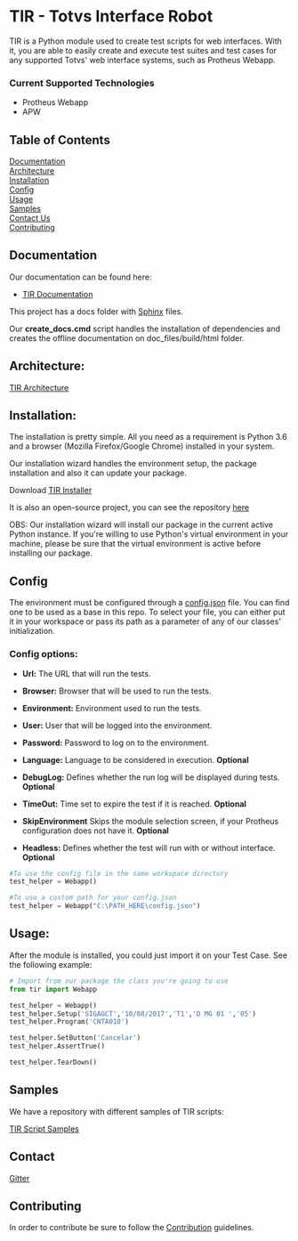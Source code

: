 # TIR - Totvs Interface Robot

TIR is a Python module used to create test scripts for web interfaces. With it, you are able to easily create and execute test suites and test cases for any supported Totvs' web interface systems, such as Protheus Webapp.

### Current Supported Technologies

- Protheus Webapp
- APW

## Table of Contents

[Documentation](#documentation)<br>
[Architecture](#architecture)<br>
[Installation](#installation)<br>
[Config](#config)<br>
[Usage](#usage)<br>
[Samples](#samples)<br>
[Contact Us](#contact)<br>
[Contributing](#contributing)

## Documentation
Our documentation can be found here:

- [TIR Documentation](https://totvs.github.io/tir/)

This project has a docs folder with [Sphinx](http://www.sphinx-doc.org/en/master/) files.

Our **create_docs.cmd** script handles the installation of dependencies and creates the offline documentation on doc_files/build/html folder.

## Architecture:

[TIR Architecture](https://github.com/totvs/tir/blob/master/doc_files/ARCHITECTURE.md)

## Installation:

The installation is pretty simple. All you need as a requirement is Python 3.6 and a browser (Mozilla Firefox/Google Chrome) installed in your system.

Our installation wizard handles the environment setup, the package installation and also it can update your package.

Download [TIR Installer](https://github.com/totvs/tir-installer/blob/master/tir-installer%201.0.0.exe?raw=true)

It is also an open-source project, you can see the repository [here](https://github.com/totvs/tir-installer/)

OBS: Our installation wizard will install our package in the current active Python instance. If you're willing to use Python's virtual environment in your machine, please be sure that the virtual environment is active before installing our package.

## Config

The environment must be configured through a [config.json](config.json) file.
You can find one to be used as a base in this repo. To select your file, you can either put it in your workspace or pass its path as a parameter of any of our classes' initialization.
 
### Config options:

- **Url:** The URL that will run the tests.

- **Browser:** Browser that will be used to run the tests.

- **Environment:** Environment used to run the tests.

- **User:** User that will be logged into the environment.

- **Password:** Password to log  on to the environment.

- **Language:** Language to be considered in execution. **Optional**

- **DebugLog:** Defines whether the run log will be displayed during tests. **Optional**

- **TimeOut:** Time set to expire the test if it is reached. **Optional**

- **SkipEnvironment** Skips the module selection screen, if your Protheus configuration does not have it. **Optional**

- **Headless:** Defines whether the test will run with or without interface. **Optional**

```python
#To use the config file in the same workspace directory
test_helper = Webapp()

#To use a custom path for your config.json
test_helper = Webapp("C:\PATH_HERE\config.json")
```

## Usage:

After the module is installed, you could just import it on your Test Case.
See the following example:

```python
# Import from our package the class you're going to use
from tir import Webapp

test_helper = Webapp()
test_helper.Setup('SIGAGCT','10/08/2017','T1','D MG 01 ','05')
test_helper.Program('CNTA010')

test_helper.SetButton('Cancelar')
test_helper.AssertTrue()

test_helper.TearDown()
```

## Samples

We have a repository with different samples of TIR scripts:

[TIR Script Samples](https://github.com/totvs/tir-script-samples)

## Contact

[Gitter](https://gitter.im/totvs-tir/General)

## Contributing

In order to contribute be sure to follow the [Contribution](CONTRIBUTING.md) guidelines.
